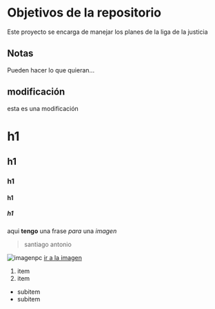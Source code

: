 # Objetivos de la repositorio

Este proyecto se encarga de manejar los planes de la liga de la justicia


## Notas
Pueden hacer lo que quieran...


## modificación
esta es una modificación


# h1
## h1
### h1
#### h1
##### h1


aqui **tengo** una frase _para_ una *imagen*

> santiago antonio

![imagenpc](https://cdn.ticbeat.com/src/uploads/2016/06/10-cursos-online-gratuitos-aprender-ingles-810x455.jpg)
[ir a la imagen](https://cdn.ticbeat.com/src/uploads/2016/06/10-cursos-online-gratuitos-aprender-ingles-810x455.jpg)


1. item
2. item
  * subitem
  * subitem
